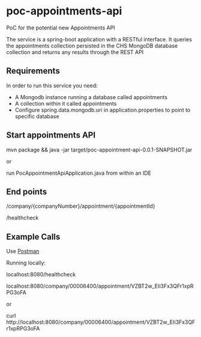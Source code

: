poc-appointments-api
====================

PoC for the potential new Appointments API

The service is a spring-boot application with a RESTful interface. It queries the appointments collection persisted in the CHS MongoDB database collection and returns any results through the REST API

Requirements
------------
In order to run this service you need:
* A Mongodb instance running a database called appointments
* A collection within it called appointments
* Configure spring.data.mongodb.uri in application.properties to point to specific database

## Start appointments API
mvn package && java -jar target/poc-appointment-api-0.0.1-SNAPSHOT.jar

or

run PocAppointmentApiApplication.java from within an IDE

## End points
/company/{companyNumber}/appointment/{appointmentId}

/healthcheck

## Example Calls

Use [Postman](https://www.getpostman.com)

Running locally:

localhost:8080/healthcheck

localhost:8080/company/00006400/appointment/VZBT2w_EIi3Fx3QFr1xpRPG3oFA

or 

curl http://localhost:8080/company/00006400/appointment/VZBT2w_EIi3Fx3QFr1xpRPG3oFA
